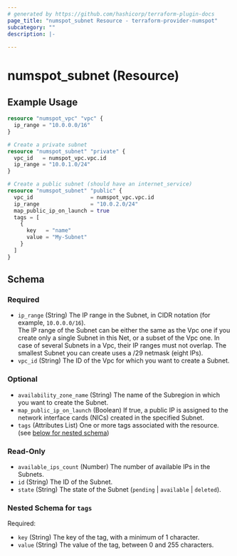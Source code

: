 ```yaml
---
# generated by https://github.com/hashicorp/terraform-plugin-docs
page_title: "numspot_subnet Resource - terraform-provider-numspot"
subcategory: ""
description: |-
  
---
```


# numspot_subnet (Resource)



## Example Usage

```terraform
resource "numspot_vpc" "vpc" {
  ip_range = "10.0.0.0/16"
}

# Create a private subnet
resource "numspot_subnet" "private" {
  vpc_id   = numspot_vpc.vpc.id
  ip_range = "10.0.1.0/24"
}

# Create a public subnet (should have an internet_service)
resource "numspot_subnet" "public" {
  vpc_id                  = numspot_vpc.vpc.id
  ip_range                = "10.0.2.0/24"
  map_public_ip_on_launch = true
  tags = [
    {
      key   = "name"
      value = "My-Subnet"
    }
  ]
}
```

<!-- schema generated by tfplugindocs -->
## Schema

### Required

- `ip_range` (String) The IP range in the Subnet, in CIDR notation (for example, `10.0.0.0/16`).<br />
The IP range of the Subnet can be either the same as the Vpc one if you create only a single Subnet in this Net, or a subset of the Vpc one. In case of several Subnets in a Vpc, their IP ranges must not overlap. The smallest Subnet you can create uses a /29 netmask (eight IPs).
- `vpc_id` (String) The ID of the Vpc for which you want to create a Subnet.

### Optional

- `availability_zone_name` (String) The name of the Subregion in which you want to create the Subnet.
- `map_public_ip_on_launch` (Boolean) If true, a public IP is assigned to the network interface cards (NICs) created in the specified Subnet.
- `tags` (Attributes List) One or more tags associated with the resource. (see [below for nested schema](#nestedatt--tags))

### Read-Only

- `available_ips_count` (Number) The number of available IPs in the Subnets.
- `id` (String) The ID of the Subnet.
- `state` (String) The state of the Subnet (`pending` \| `available` \| `deleted`).

<a id="nestedatt--tags"></a>
### Nested Schema for `tags`

Required:

- `key` (String) The key of the tag, with a minimum of 1 character.
- `value` (String) The value of the tag, between 0 and 255 characters.
